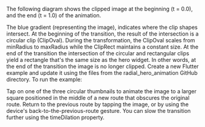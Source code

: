 The following diagram shows the clipped image at the beginning
(t = 0.0), and the end (t = 1.0) of the animation.

The blue gradient (representing the image), indicates where the clip
shapes intersect. At the beginning of the transition,
the result of the intersection is a circular clip (ClipOval).
During the transformation, the ClipOval scales from minRadius
to maxRadius while the ClipRect maintains a constant size.
At the end of the transition the intersection of the circular and
rectangular clips yield a rectangle that's the same size as the hero
widget. In other words, at the end of the transition the image is no
longer clipped.
Create a new Flutter example and
update it using the files from the
radial_hero_animation GitHub directory.
To run the example:

Tap on one of the three circular thumbnails to animate the image
  to a larger square positioned in the middle of a new route that
  obscures the original route.
Return to the previous route by tapping the image, or by using the
  device's back-to-the-previous-route gesture.
You can slow the transition further using the timeDilation
  property.

